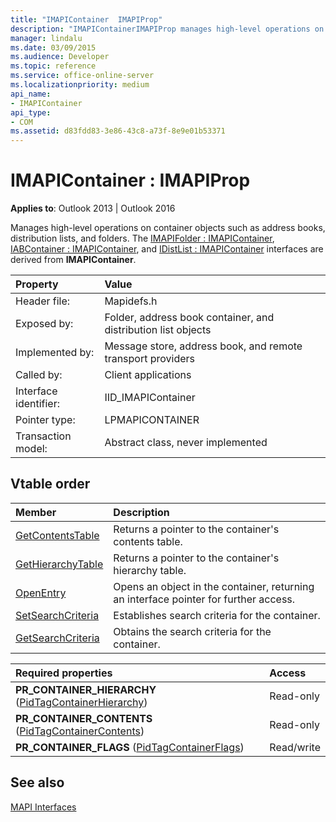 ```yaml
---
title: "IMAPIContainer  IMAPIProp"
description: "IMAPIContainerIMAPIProp manages high-level operations on container objects such as address books, distribution lists, and folders."
manager: lindalu
ms.date: 03/09/2015
ms.audience: Developer
ms.topic: reference
ms.service: office-online-server
ms.localizationpriority: medium
api_name:
- IMAPIContainer
api_type:
- COM
ms.assetid: d83fdd83-3e86-43c8-a73f-8e9e01b53371
---
```


# IMAPIContainer : IMAPIProp

  
  
**Applies to**: Outlook 2013 | Outlook 2016 
  
Manages high-level operations on container objects such as address books, distribution lists, and folders. The [IMAPIFolder : IMAPIContainer](imapifolderimapicontainer.md), [IABContainer : IMAPIContainer](iabcontainerimapicontainer.md), and [IDistList : IMAPIContainer](idistlistimapicontainer.md) interfaces are derived from **IMAPIContainer**.
  
|Property |Value |
|:-----|:-----|
|Header file:  <br/> |Mapidefs.h  <br/> |
|Exposed by:  <br/> |Folder, address book container, and distribution list objects  <br/> |
|Implemented by:  <br/> |Message store, address book, and remote transport providers  <br/> |
|Called by:  <br/> |Client applications  <br/> |
|Interface identifier:  <br/> |IID_IMAPIContainer  <br/> |
|Pointer type:  <br/> |LPMAPICONTAINER  <br/> |
|Transaction model:  <br/> |Abstract class, never implemented  <br/> |
   
## Vtable order

|Member |Description |
|:-----|:-----|
|[GetContentsTable](imapicontainer-getcontentstable.md) <br/> |Returns a pointer to the container's contents table. |
|[GetHierarchyTable](imapicontainer-gethierarchytable.md) <br/> |Returns a pointer to the container's hierarchy table. |
|[OpenEntry](imapicontainer-openentry.md) <br/> |Opens an object in the container, returning an interface pointer for further access. |
|[SetSearchCriteria](imapicontainer-setsearchcriteria.md) <br/> |Establishes search criteria for the container. |
|[GetSearchCriteria](imapicontainer-getsearchcriteria.md) <br/> |Obtains the search criteria for the container. |
   
|**Required properties**|**Access**|
|:-----|:-----|
|**PR_CONTAINER_HIERARCHY** ([PidTagContainerHierarchy](pidtagcontainerhierarchy-canonical-property.md))  <br/> |Read-only  <br/> |
|**PR_CONTAINER_CONTENTS** ([PidTagContainerContents](pidtagcontainercontents-canonical-property.md))  <br/> |Read-only  <br/> |
|**PR_CONTAINER_FLAGS** ([PidTagContainerFlags](pidtagcontainerflags-canonical-property.md))  <br/> |Read/write  <br/> |
   
## See also



[MAPI Interfaces](mapi-interfaces.md)

